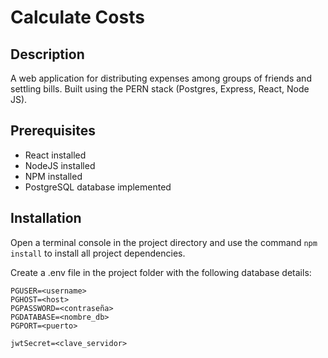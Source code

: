 # Calculate Costs

## Description
A web application for distributing expenses among groups of friends and settling bills. Built using the PERN stack (Postgres, Express, React, Node JS).

## Prerequisites
* React installed
* NodeJS installed
* NPM installed
* PostgreSQL database implemented

## Installation
Open a terminal console in the project directory and use the command `npm install` to install all project dependencies.

Create a .env file in the project folder with the following database details:

```
PGUSER=<username>
PGHOST=<host>
PGPASSWORD=<contraseña>
PGDATABASE=<nombre_db>
PGPORT=<puerto>

jwtSecret=<clave_servidor>
```
